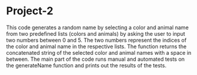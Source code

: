 # Project-2
This code generates a random name by selecting a color and animal name from two predefined lists (colors and animals) by asking the user to input two numbers between 0 and 5. 
The two numbers represent the indices of the color and animal name in the respective lists. 
The function returns the concatenated string of the selected color and animal names with a space in between. 
The main part of the code runs manual and automated tests on the generateName function and prints out the results of the tests.
